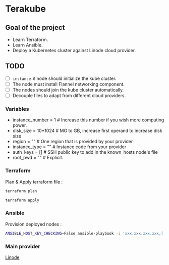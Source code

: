 # Terakube

## Goal of the project

- Learn Terraform.
- Learn Ansible.
- Deploy a Kubernetes cluster against Linode cloud provider.

## TODO

- [ ] `instance-0` node should initialize the kube cluster.
- [ ] The node must install Flannel networking component.
- [ ] The nodes should join the kube cluster automatically.
- [ ] Decouple files to adapt from different cloud providers.

### Variables

- instance_number = 1 # Increase this number if you wish more computing power.
- disk_size = 10\*1024 # MG to GB, increase first operand to increase disk size
- region = "" # One region that is provided by your provider
- instance_type = "" # Instance code from your provider
- auth_keys = [] # SSH public key to add in the known_hosts node's file
- root_pwd = "" # Explicit.

### Terraform

Plan & Apply terraform file :

```bash
terraform plan
```

```bash
terraform apply
```

### Ansible

Provision deployed nodes :

```bash
ANSIBLE_HOST_KEY_CHECKING=False ansible-playbook -i 'xxx.xxx.xxx.xxx,[...]' --private-key ${PRIVATE_KEY} ./ansible/playbook.yaml
```

### Main provider

[Linode](https://cloud.linode.com/)

